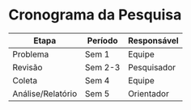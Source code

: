 # Cronograma da Pesquisa
| Etapa | Período | Responsável |
|------|---------|-------------|
| Problema | Sem 1 | Equipe |
| Revisão | Sem 2-3 | Pesquisador |
| Coleta | Sem 4 | Equipe |
| Análise/Relatório | Sem 5 | Orientador |